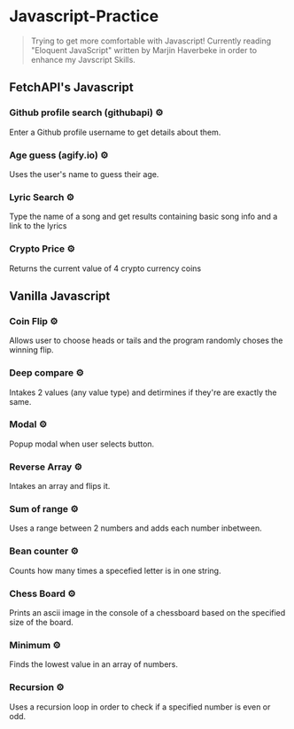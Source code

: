 # Javascript-Practice
> Trying to get more comfortable with Javascript! Currently reading "Eloquent JavaScript" written by Marjin Haverbeke in order to enhance my Javscript Skills.
## FetchAPI's Javascript

### Github profile search (githubapi) :gear:
Enter a Github profile username to get details about them.

### Age guess (agify.io) :gear:
Uses the user's name to guess their age.

### Lyric Search :gear:
Type the name of a song and get results containing basic song info and a link to the lyrics

### Crypto Price :gear:
Returns the current value of 4 crypto currency coins


## Vanilla Javascript

### Coin Flip :gear:
Allows user to choose heads or tails and the program randomly choses the winning flip.

### Deep compare :gear:
Intakes 2 values (any value type) and detirmines if they're are exactly the same.

### Modal :gear:
Popup modal when user selects button.

### Reverse Array :gear:
Intakes an array and flips it.

### Sum of range :gear:
Uses a range between 2 numbers and adds each number inbetween.

### Bean counter :gear:
Counts how many times a specefied letter is in one string.

### Chess Board :gear:
Prints an ascii image in the console of a chessboard based on the specified size of the board.

### Minimum :gear:
Finds the lowest value in an array of numbers.

### Recursion :gear:
Uses a recursion loop in order to check if a specified number is even or odd.
